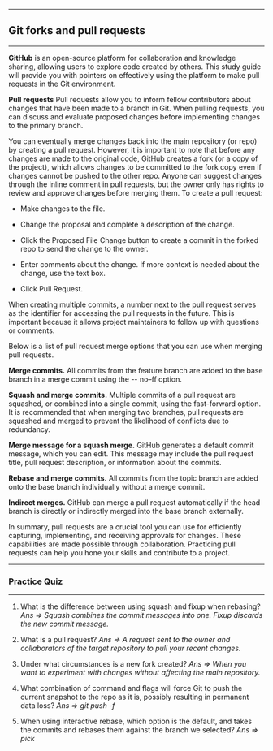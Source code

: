 ***
<h2>Git forks and pull requests</h2>

***
**GitHub** is an open-source platform for collaboration and knowledge sharing, allowing users to explore code created by others. This study guide will provide you with pointers on effectively using the platform to make pull requests in the Git environment.

**Pull requests**
Pull requests allow you to inform fellow contributors about changes that have been made to a branch in Git. When pulling requests, you can discuss and evaluate proposed changes before implementing changes to the primary branch.

You can eventually merge changes back into the main repository (or repo) by creating a pull request. However, it is important to note that before any changes are made to the original code, GitHub creates a fork (or a copy of the project), which allows changes to be committed to the fork copy even if changes cannot be pushed to the other repo. Anyone can suggest changes through the inline comment in pull requests, but the owner only has rights to review and approve changes before merging them. To create a pull request:
- Make changes to the file.

- Change the proposal and complete a description of the change.

- Click the Proposed File Change button to create a commit in the forked repo to send the change to the owner.

- Enter comments about the change. If more context is needed about the change, use the text box.

- Click Pull Request.

When creating multiple commits, a number next to the pull request serves as the identifier for accessing the pull requests in the future. This is important because it allows project maintainers to follow up with questions or comments.  

Below is a list of pull request merge options that you can use when merging pull requests.

**Merge commits.** All commits from the feature branch are added to the base branch in a merge commit using the -- no–ff option. 

**Squash and merge commits.** Multiple commits of a pull request are squashed, or combined into a single commit, using the fast-forward option. It is recommended that when merging two branches, pull requests are squashed and merged to prevent the likelihood of conflicts due to redundancy.

**Merge message for a squash merge.** GitHub generates a default commit message, which you can edit. This message may include the pull request title, pull request description, or information about the commits.

**Rebase and merge commits.** All commits from the topic branch are added onto the base branch individually without a merge commit. 

**Indirect merges.** GitHub can merge a pull request automatically if the head branch is directly or indirectly merged into the base branch externally.

In summary, pull requests are a crucial tool you can use for efficiently capturing, implementing, and receiving approvals for changes. These capabilities are made possible through collaboration. Practicing pull requests can help you hone your skills and contribute to a project.


***
<h3>Practice Quiz</h3>

***
1. What is the difference between using squash and fixup when rebasing?
*Ans => Squash combines the commit messages into one. Fixup discards the new commit message.*

2. What is a pull request?
*Ans => A request sent to the owner and collaborators of the target repository to pull your recent changes.*

3. Under what circumstances is a new fork created?
*Ans => When you want to experiment with changes without affecting the main repository.*

4. What combination of command and flags will force Git to push the current snapshot to the repo as it is, possibly resulting in permanent data loss?
*Ans => git push -f*

5. When using interactive rebase, which option is the default, and takes the commits and rebases them against the branch we selected?
*Ans => pick*
